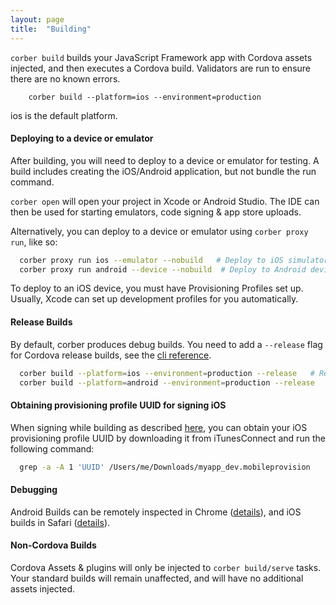 ```yaml
---
layout: page
title:  "Building"
---
```


`corber build` builds your JavaScript Framework app with Cordova assets injected, and then executes a Cordova build. Validators are run to ensure there are no known errors.

```
    corber build --platform=ios --environment=production
```

ios is the default platform.

#### Deploying to a device or emulator

After building, you will need to deploy to a device or emulator for testing. A build includes creating the iOS/Android application, but not bundle the run command.

`corber open` will open your project in Xcode or Android Studio. The IDE can then be used for starting emulators, code signing & app store uploads.

Alternatively, you can deploy to a device or emulator using `corber proxy run`, like so:

```bash
  corber proxy run ios --emulator --nobuild   # Deploy to iOS simulator
  corber proxy run android --device --nobuild  # Deploy to Android device
```

To deploy to an iOS device, you must have Provisioning Profiles set up. Usually, Xcode can set up development profiles for you automatically.

#### Release Builds

By default, corber produces debug builds. You need to add a `--release` flag for Cordova release builds, see the [cli reference](/pages/cli).


```bash
  corber build --platform=ios --environment=production --release   # Release build for iOS
  corber build --platform=android --environment=production --release   # Release build for Android
```

#### Obtaining provisioning profile UUID for signing iOS

When signing while building as described [here](https://cordova.apache.org/docs/en/latest/guide/platforms/ios/index.html#signing-an-app), you can obtain your iOS provisioning profile UUID by downloading it from iTunesConnect and run the following command:
```bash
  grep -a -A 1 'UUID' /Users/me/Downloads/myapp_dev.mobileprovision
```

#### Debugging

Android Builds can be remotely inspected in Chrome ([details](http://geeklearning.io/apache-cordova-and-remote-debugging-on-android/)), and iOS builds in Safari ([details](http://geeklearning.io/apache-cordova-and-remote-debugging-on-ios/)).

#### Non-Cordova Builds

Cordova Assets & plugins will only be injected to `corber build/serve` tasks. Your standard builds will remain unaffected, and will have no additional assets injected.
